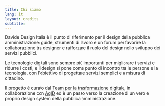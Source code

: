 ```yaml
---
title: Chi siamo
lang: it
layout: credits
subtitle:
---
```


Davide
Design Italia è il punto di riferimento per il design della pubblica amministrazione: guide, strumenti di lavoro e un forum per favorire la collaborazione tra designer e rafforzare il ruolo del design nello sviluppo dei servizi pubblici.

Le tecnologie digitali sono sempre più importanti per migliorare i servizi e ridurre i costi, e il design si pone come punto di incontro tra le persone e la tecnologia, con l'obiettivo di progettare servizi semplici e a misura di cittadino.

Il progetto è curato dal [Team per la trasformazione digitale](https://teamdigitale.governo.it/), in collaborazione con [AgID](http://www.agid.gov.it/) ed è un passo verso la creazione di un vero e proprio design system della pubblica amministrazione.
